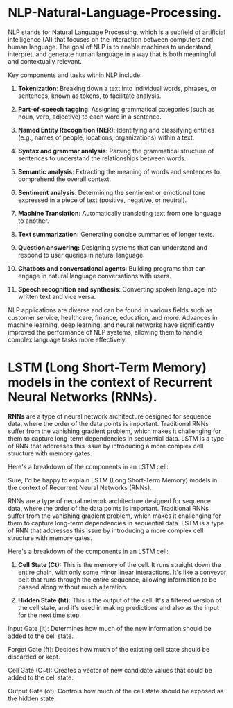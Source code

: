 # NLP-Natural-Language-Processing.
NLP stands for Natural Language Processing, which is a subfield of artificial intelligence (AI) that focuses on the interaction between computers and human language. The goal of NLP is to enable machines to understand, interpret, and generate human language in a way that is both meaningful and contextually relevant.

Key components and tasks within NLP include:

1. **Tokenization**: Breaking down a text into individual words, phrases, or sentences, known as tokens, to facilitate analysis.

2. **Part-of-speech tagging**: Assigning grammatical categories (such as noun, verb, adjective) to each word in a sentence.

3. **Named Entity Recognition (NER)**: Identifying and classifying entities (e.g., names of people, locations, organizations) within a text.

4. **Syntax and grammar analysis**: Parsing the grammatical structure of sentences to understand the relationships between words.

5. **Semantic analysis**: Extracting the meaning of words and sentences to comprehend the overall context.

6. **Sentiment analysis**: Determining the sentiment or emotional tone expressed in a piece of text (positive, negative, or neutral).

7. **Machine Translation**: Automatically translating text from one language to another.

8. **Text summarization:** Generating concise summaries of longer texts.

9. **Question answering:** Designing systems that can understand and respond to user queries in natural language. 

10. **Chatbots and conversational agents**: Building programs that can engage in natural language conversations with users.

11. **Speech recognition and synthesis**: Converting spoken language into written text and vice versa.

NLP applications are diverse and can be found in various fields such as customer service, healthcare, finance, education, and more. Advances in machine learning, deep learning, and neural networks have significantly improved the performance of NLP systems, allowing them to handle complex language tasks more effectively.



#  LSTM (Long Short-Term Memory) models in the context of Recurrent Neural Networks (RNNs).

**RNNs** are a type of neural network architecture designed for sequence data, where the order of the data points is important. Traditional RNNs suffer from the vanishing gradient problem, which makes it challenging for them to capture long-term dependencies in sequential data. LSTM is a type of RNN that addresses this issue by introducing a more complex cell structure with memory gates.

Here's a breakdown of the components in an LSTM cell:


Sure, I'd be happy to explain LSTM (Long Short-Term Memory) models in the context of Recurrent Neural Networks (RNNs).

RNNs are a type of neural network architecture designed for sequence data, where the order of the data points is important. Traditional RNNs suffer from the vanishing gradient problem, which makes it challenging for them to capture long-term dependencies in sequential data. LSTM is a type of RNN that addresses this issue by introducing a more complex cell structure with memory gates.

Here's a breakdown of the components in an LSTM cell:

1. **Cell State (Ct):** This is the memory of the cell. It runs straight down the entire chain, with only some minor linear interactions. It's like a conveyor belt that runs through the entire sequence, allowing information to be passed along without much alteration.

2. **Hidden State (ht):** This is the output of the cell. It's a filtered version of the cell state, and it's used in making predictions and also as the input for the next time step.

Input Gate (it): Determines how much of the new information should be added to the cell state.

Forget Gate (ft): Decides how much of the existing cell state should be discarded or kept.

Cell Gate (C~t): Creates a vector of new candidate values that could be added to the cell state.

Output Gate (ot): Controls how much of the cell state should be exposed as the hidden state.
